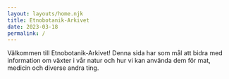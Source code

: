 ```yaml
---
layout: layouts/home.njk
title: Etnobotanik-Arkivet
date: 2023-03-18
permalink: /
---
```


Välkommen till Etnobotanik-Arkivet! Denna sida har som mål att bidra med information om växter i vår natur och hur vi kan använda dem för mat, medicin och diverse andra ting.
